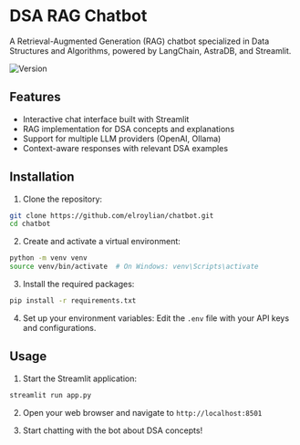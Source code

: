 # DSA RAG Chatbot

A Retrieval-Augmented Generation (RAG) chatbot specialized in Data Structures and Algorithms, powered by LangChain, AstraDB, and Streamlit.

![Version](https://img.shields.io/badge/version-2.1.0-blue.svg)

## Features

- Interactive chat interface built with Streamlit
- RAG implementation for DSA concepts and explanations
- Support for multiple LLM providers (OpenAI, Ollama)
- Context-aware responses with relevant DSA examples

## Installation

1. Clone the repository:
```bash
git clone https://github.com/elroylian/chatbot.git
cd chatbot
```
2. Create and activate a virtual environment:
```bash
python -m venv venv
source venv/bin/activate  # On Windows: venv\Scripts\activate
```
3. Install the required packages:
```bash
pip install -r requirements.txt
```
4. Set up your environment variables:
Edit the `.env` file with your API keys and configurations.


## Usage
1. Start the Streamlit application:
```bash
streamlit run app.py
```
2. Open your web browser and navigate to `http://localhost:8501`

3. Start chatting with the bot about DSA concepts!


